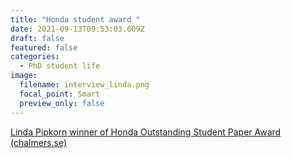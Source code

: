 ```yaml
---
title: "Honda student award "
date: 2021-09-13T09:53:03.609Z
draft: false
featured: false
categories:
  - PhD student life
image:
  filename: interview_linda.png
  focal_point: Smart
  preview_only: false
---
```

<!--StartFragment-->

[Linda Pipkorn winner of Honda Outstanding Student Paper Award (chalmers.se)](https://intranet.chalmers.se/en/current/news/linda-pipkorn-winner-of-honda-outstanding-student-paper-award/)

<!--EndFragment-->